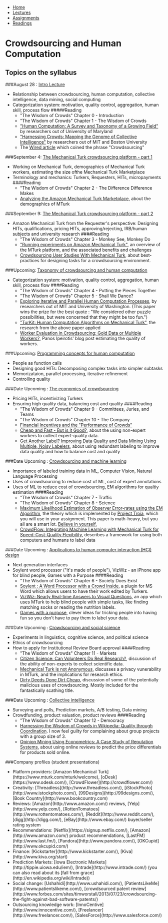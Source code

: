 <ul  id="ProjectSubmenu">
    <li><a class="home" href="index.html" title="Home">Home</a></li>
    <li><a  href="syllabus.html" title="Lectures">Lectures</a></li>
    <li><a class="assignments" href="assignments.html" title="Assignments">Assignments</a></li>
    <li><a class="resources" href="resources.html" title="Resources">Readings</a></li>
</ul>

<link rel="stylesheet" type="text/css" href="stylesheet.css" />

# Crowdsourcing and Human Computation

## Topics on the syllabus

###August 28 : [Intro Lecture](slides/class-intro.pdf)
- Relationship between crowdsourcing, human computation, collective intelligence, data mining, social computing
- Categorization system: motivation, quality control, aggregation, human skill, process flow
#####Reading
	- "The Wisdom of Crowds" Chapter 0 - Introduction
	- "The Wisdom of Crowds" Chapter 1 - The Wisdom of Crowds
	- ["Human Computation: A Survey and Taxonomy of a Growing Field"](readings/downloads/intro/QuinnAndBederson.pdf) by researchers out of University of Maryland
	- ["Harnessing Crowds: Mapping the Genome of Collective Intelligence"](readings/downloads/intro/MaloneEtAl.pdf) by researchers out of MIT and Boston University
	- The [Wired article](readings/downloads/intro/Wired.pdf) which coined the phrase "Crowdsourcing"

###September 4: [The Mechanical Turk crowdsourcing platform - part 1](slides/amazon-mechanical-turk.pdf)
- Working on Mechanical Turk, demographics of Mechanical Turk workers, estimating the size ofthe Mechanical Turk Marketplace
- Terminology and mechanics: Turkers, Requesters, HITs, micropayments
####Reading
	- "The Wisdom of Crowds" Chapter 2 - The Difference Difference Makes
	- [Analyzing the Amazon Mechanical Turk Marketplace](readings/downloads/platform/Ipeirotis.pdf), about the demographics of MTurk

###September 9: [The Mechanical Turk crowdsourcing platform - part 2]()
- Amazon Mechanical Turk from the Requester's perspective: Designing HITs, qualifications, pricing HITs, approving/rejecting, IRB/human subjects and university research
####Reading
	- "The Wisdom of Crowds" Chapter 3 - Monkey See, Monkey Do
	- ["Running experiments on Amazon Mechanical Turk"](readings/downloads/platform/PaolacciEtAl.pdf), an overview of the MTurk platform, and the associated benefits and challenges
	- [Crowdsourcing User Studies With Mechanical Turk](readings/downloads/platform/KitturEtAl.pdf), about best-practices for designing tasks for a crowdsourcing environment.

###Upcoming: [Taxonomy of crowdsourcing and human computation]()
- Categorization system: motivation, quality control, aggregation, human skill, process flow
####Reading
	- "The Wisdom of Crowds" Chapter 4 - Putting the Pieces Together
	- "The Wisdom of Crowds" Chapter 5 - Shall We Dance?
	- [Exploring Iterative and Parallel Human Computation Processes](readings/downloads/programming/LittleEtAl.pdf), by researchers out of MIT and University of Washington. (This paper wins the prize for the best quote : "We considered other puzzle possibilities, but were concerned that they might be too fun.")
	- ["TurKit: Human Computation Algorithms on Mechanical Turk"](readings/downloads/programming/Turkit.pdf), the research from the above paper applied
	- [Worker Evaluation in Crowdsourcing: Gold Data or Multiple Workers?](http://www.behind-the-enemy-lines.com/2010/09/worker-evaluation-in-crowdsourcing-gold.html), Panos Ipeirotis' blog post estimating the quality of workers. 

###Upcoming: [Programming concepts for human computation]()
- People as function calls</li>
- Designing good HITs: Decomposing complex tasks into simpler subtasks</li>
- Memorizataion, parallel processing, iterative refinement</li>
- Controlling quality</li>

###Date Upcoming : [The economics of crowdsourcing]()
- Pricing HITs, incentivizing Turkers
- Ensuring high quality data, balancing cost and quality
####Reading 
	- "The Wisdom of Crowds" Chapter 9 - Committees, Juries, and Teams
	- "The Wisdom of Crowds" Chapter 10 - The Company
	- [Financial Incentives and the "Performance of Crowds"](readings/downloads/econ/MasonAndWatts.pdf)
	- [Cheap and Fast - But is it Good?](readings/downloads/econ/SnowEtAl.pdf), about the using non-expert workers to collect expert-quality data.
	- [Get Another Label? Improving Data Quality and Data Mining Using Multiple, Noisy Labelers](readings/downloads/econ/ShengEtAl.pdf), about using redundant labeling to improve data quality and how to balance cost and quality


###Date Upcoming : [Crowdsourcing and machine learning]()
- Importance of labeled training data in ML, Computer Vision, Natural Language Processing
- Uses of crowdsourcing to reduce cost of ML, cost of expert annotations
- Uses of ML to reduce cost of crowdsourcing, EM algorithms for qualtiy estimation
####Reading
	- "The Wisdom of Crowds" Chapter 7 - Traffic
	- "The Wisdom of Crowds" Chapter 8 - Science
	- [Maximum Likelihood Estimation of Observer Error-rates using the EM Algorithm](readings/downloads/ml/EM.pdf), the theory which is implemented by [Project Troia](http://project-troia.com/), which you will use in your assignment. This paper is math-heavy, but you all are a smart lot. [Believe in yourself.](http://virginiachepete.com/wp-content/uploads/2013/06/hey-you-can-do-it.jpg)
	- [CrowdFlow: Integrating Machine Learning with Mechanical Turk for Speed-Cost-Quality Flexibility](readings/downloads/ml/QuinnEtAl.pdf), describes a framework for using both computers and humans to label data

###Date Upcoming : [Applications to human computer interaction (HCI) design]()
- Next generation interfaces 
- Soylent word processor ("it's made of people"), VizWiz - an iPhone app for blind people, Games with a Purpose
####Reading
	- "The Wisdom of Crowds" Chapter 6 - Society Does Exist
	- [Soylent : A Word Processor with a Crowd Inside](readings/downloads/hci/Soylent.pdf), a plugin for MS Word which allows users to have their work edited by Turkers.
	- [VizWiz: Nearly Real-time Answers to Visual Questions](readings/downloads/hci/Vizwiz.pdf), an app which uses MTurk to help blind people with simple tasks, like finding matching socks or reading the nutrition labels.
	- [Games with a purpose](readings/downloads/hci/GWAP.pdf), clever ideas for tricking people into having fun so you don't have to pay them to label your data.

###Date Upcoming : [Crowdsourcing and social science]()
- Experiments in linguistics, cognitive science, and political science
- Ethics of crowdsourcing
- How to apply for Institutional Review Board approval
####Reading
	- "The Wisdom of Crowds" Chapter 11 - Markets
	- [Citizen Science: Can Volunteers Do Real Research?](readings/downloads/social-science/Cohn.pdf), discussion of the ability of non-experts to collect scientific data.
	- [Mechanical Turk is not Anonymous](readings/downloads/social-science/LeaseEtAl.pdf), discusses a privacy vunerability in MTurk, and the implications for research ethics.
	- [Dirty Deeds Done Dirt Cheap](readings/downloads/social-science/Harris.pdf), discussion of some of the potentially malicious uses of crowdsourcing. Mostly included for the fantastically scathing title.

###Date Upcoming : [Collective intelligence]()
- Surveying and polls, Prediction markets, A/B testing, Data mining
- Crowdfunding, product valuation, product reviews
####Reading
	- "The Wisdom of Crowds" Chapter 12 - Democracy
	- [Harnessing the Wisdom of Crowds in Wikipedia: Quality through Coordination](readings/downloads/collective-intelligence/Wikipedia.pdf). I now feel guilty for complaining about group projects with a group size of 3.
	- [Opinion Mining Using Econometrics: A Case Study of Reputation Systems](readings/downloads/collective-intelligence/GhoseEtAl.pdf), about using online reviews to predict the price differentials for products sold online.

###Company profiles (student presentations)
<ul>
<li>Platform providers: [Amazon Mechanical Turk](https://www.mturk.com/mturk/welcome), [oDesk](https://www.odesk.com/), [CrowdFlower](http://crowdflower.com/)</li>
<li>Creativity: [Threadless](http://www.threadless.com/), [iStockPhoto](http://www.istockphoto.com/), [99Designs](http://99designs.com/), [Book Country](http://www.bookcountry.com)</li>
<li>Reviews: [Amazon](http://www.amazon.com/) reviews, [Yelp](http://www.yelp.com/), [RottenTomatoes](http://www.rottentomatoes.com/), [Reddit](http://www.reddit.com/), [digg](http://digg.com/), [eBay](http://www.ebay.com/) buyer/seller rating system</li>
<li>Recommendations: [Netflix](https://signup.netflix.com/), [Amazon](http://www.amazon.com/) product recommendations, [LastFM](http://www.last.fm/), [Pandora](http://www.pandora.com/), [OKCupid](http://www.okcupid.com/)</li>
<li>Finance: [Kickstarter](http://www.kickstarter.com/), [Kiva](http://www.kiva.org/start)</li>
<li> Prediction Markets: [Iowa Electronic Markets](http://tippie.uiowa.edu/iem/), [Intrade](http://www.intrade.com/) (you can also read about its [fall from grace](http://en.wikipedia.org/wiki/Intrade)) </li>
<li> Social change: [Ushahidi](http://www.ushahidi.com/), [PatientsLikeMe](http://www.patientslikeme.com/), [crowdsourced patent review](http://www.forbes.com/sites/timworstall/2013/07/23/crowdsourcing-the-fight-against-bad-software-patents/) </li>
<li> Outsourcing knowledge work: [InnoCentive](http://www.innocentive.com/), [Freelancer](http://www.freelancer.com/), [SalesForce](http://www.salesforce.com/) </li>
</ul></li>



